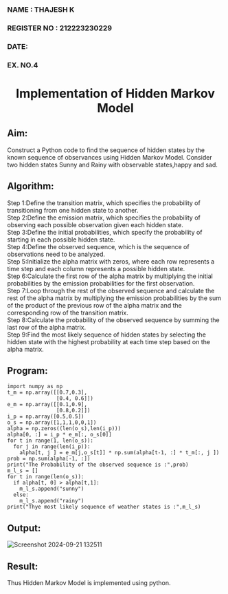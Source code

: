 <H3>NAME : THAJESH  K</H3>
<H3>REGISTER NO : 212223230229</H3>
<H3>DATE:</H3>
<H3>EX. NO.4</H3>
<H1 ALIGN =CENTER> Implementation of Hidden Markov Model</H1>

## Aim: 
Construct a Python code to find the sequence of hidden states by the known sequence of observances using Hidden Markov Model. Consider two hidden states Sunny and Rainy with observable states,happy and sad.

## Algorithm:

Step 1:Define the transition matrix, which specifies the probability of transitioning from  one hidden state to another.<br>
Step 2:Define the emission matrix, which specifies the probability of observing each possible observation given each hidden state.<br>
Step 3:Define the initial probabilities, which specify the probability of starting in each possible hidden state.<br>
Step 4:Define the observed sequence, which is the sequence of observations need to  be analyzed.<br>
Step 5:Initialize the alpha matrix with zeros, where each row represents a time step and each column represents a possible hidden state.<br>
Step 6:Calculate the first row of the alpha matrix by multiplying the initial  probabilities by the emission probabilities for the first observation.<br>
Step 7:Loop through the rest of the observed sequence and calculate the rest of the alpha matrix by multiplying the emission probabilities by the sum of the product of 
       the previous row of the alpha matrix and the corresponding row of the transition matrix.<br>
Step 8:Calculate the probability of the observed sequence by summing the last row of the alpha matrix.<br>
Step 9:Find the most likely sequence of hidden states by selecting the hidden state with the highest probability at each time step based on the alpha matrix.<br>

## Program:
```
import numpy as np
t_m = np.array([[0.7,0.3],
                [0.4, 0.6]])
e_m = np.array([[0.1,0.9],
                [0.8,0.2]])
i_p = np.array([0.5,0.5])
o_s = np.array([1,1,1,0,0,1])
alpha = np.zeros((len(o_s),len(i_p)))
alpha[0, :] = i_p * e_m[:, o_s[0]]
for t in range(1, len(o_s)):
  for j in range(len(i_p)):
    alpha[t, j ] = e_m[j,o_s[t]] * np.sum(alpha[t-1, :] * t_m[:, j ])
prob = np.sum(alpha[-1, :])
print("The Probability of the observed sequence is :",prob)
m_l_s = []
for t in range(len(o_s)):
  if alpha[t, 0] > alpha[t,1]:
    m_l_s.append("sunny")
  else:
    m_l_s.append("rainy")  
print("Thye most likely sequence of weather states is :",m_l_s)
```
## Output:
![Screenshot 2024-09-21 132511](https://github.com/user-attachments/assets/8e733b31-8b2c-407f-84a3-8eb55c564b8c)

## Result:
Thus Hidden Markov Model is implemented using python.

